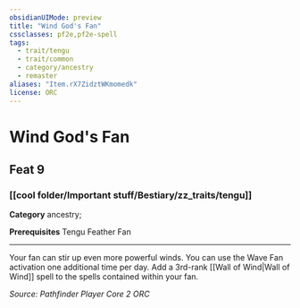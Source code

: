 ```yaml
---
obsidianUIMode: preview
title: "Wind God's Fan"
cssclasses: pf2e,pf2e-spell
tags:
  - trait/tengu
  - trait/common
  - category/ancestry
  - remaster
aliases: "Item.rX7ZidztWKmomedk"
license: ORC
---
```

# Wind God's Fan
## Feat 9
### [[cool folder/Important stuff/Bestiary/zz_traits/tengu]]

**Category** ancestry; 



**Prerequisites** Tengu Feather Fan
* * *
Your fan can stir up even more powerful winds. You can use the Wave Fan activation one additional time per day. Add a 3rd-rank [[Wall of Wind|Wall of Wind]] spell to the spells contained within your fan.

*Source: Pathfinder Player Core 2*
*ORC*